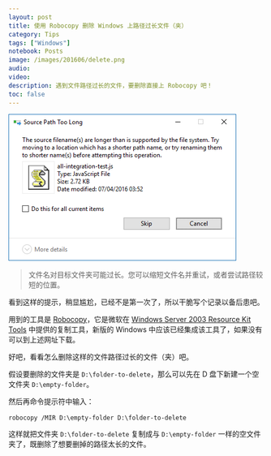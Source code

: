 ```yaml
---
layout: post
title: 使用 Robocopy 删除 Windows 上路径过长文件（夹）
category: Tips
tags: ["Windows"]
notebook: Posts
image: /images/201606/delete.png
audio:
video:
description: 遇到文件路径过长的文件，要删除直接上 Robocopy 吧！
toc: false
---
```


![windows notice](/images/201606/delete_file.png)

> 文件名对目标文件夹可能过长。您可以缩短文件名并重试，或者尝试路径较短的位置。

看到这样的提示，稍显尴尬，已经不是第一次了，所以干脆写个记录以备后患吧。

用到的工具是 [Robocopy](https://technet.microsoft.com/en-gb/library/cc733145(v=ws.10).aspx)，它是微软在 [Windows Server 2003 Resource Kit Tools](https://www.microsoft.com/en-us/download/details.aspx?id=17657) 中提供的复制工具，新版的 Windows 中应该已经集成该工具了，如果没有可以到上述网址下载。

好吧，看看怎么删除这样的文件路径过长的文件（夹）吧。

假设要删除的文件夹是 `D:\folder-to-delete`，那么可以先在 D 盘下新建一个空文件夹 `D:\empty-folder`。

然后再命令提示符中输入：

```
robocopy /MIR D:\empty-folder D:\folder-to-delete
```

这样就把文件夹 `D:\folder-to-delete` 复制成与 `D:\empty-folder` 一样的空文件夹了，既删除了想要删掉的路径太长的文件。
